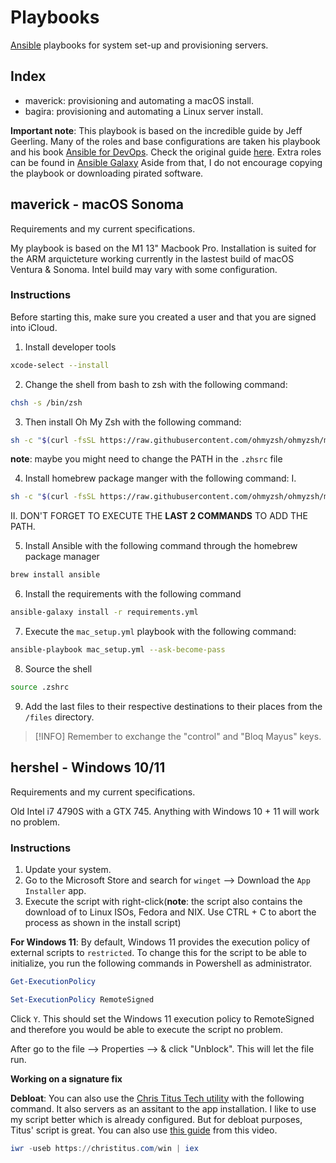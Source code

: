 # Playbooks
[Ansible](https://www.ansible.com/) playbooks for system set-up and provisioning servers.

## Index
- maverick: provisioning and automating a macOS install.
- bagira: provisioning and automating a Linux server install.

**Important note**: This playbook is based on the incredible guide by Jeff Geerling. Many of the roles and base configurations are taken his playbook and his book [Ansible for DevOps](https://www.ansiblefordevops.com/). Check the original guide [here](https://github.com/geerlingguy/mac-dev-playbook). 
Extra roles can be found in [Ansible Galaxy](https://galaxy.ansible.com/ui/)
Aside from that, I do not encourage copying the playbook or downloading pirated software.   

## maverick - macOS Sonoma 
Requirements and my current specifications.

My playbook is based on the M1 13" Macbook Pro. Installation is suited for the ARM arquicteture working currently in the lastest build of macOS Ventura & Sonoma. Intel build may vary with some configuration. 

### Instructions 

Before starting this, make sure you created a user and that you are signed into iCloud.  

1. Install developer tools 
```sh 
xcode-select --install
``` 

2. Change the shell from bash to zsh with the following command: 
```sh
chsh -s /bin/zsh
``` 

3. Then install Oh My Zsh with the following command: 
```sh 
sh -c "$(curl -fsSL https://raw.githubusercontent.com/ohmyzsh/ohmyzsh/master/tools/install.sh)"`
```
**note**: maybe you might need to change the PATH in the `.zhsrc` file

4. Install homebrew package manger with the following command: 
I.
```sh 
sh -c "$(curl -fsSL https://raw.githubusercontent.com/ohmyzsh/ohmyzsh/master/tools/install.sh)"
``` 
II. DON'T FORGET TO EXECUTE THE **LAST 2 COMMANDS** TO ADD THE PATH.

5. Install Ansible with the following command through the homebrew package manager
```sh
brew install ansible
```

6. Install the requirements with the following command 
```sh
ansible-galaxy install -r requirements.yml
```

7. Execute the `mac_setup.yml` playbook with the following command: 
```sh 
ansible-playbook mac_setup.yml --ask-become-pass
```

8. Source the shell
```sh
source .zshrc
```
9. Add the last files to their respective destinations to their places from the `/files` directory.

> [!INFO] Remember to exchange the "control" and "Bloq Mayus" keys.

## hershel - Windows 10/11 
Requirements and my current specifications.

Old Intel i7 4790S with a GTX 745. Anything with Windows 10 + 11 will work no problem. 

### Instructions 
1. Update your system.
2. Go to the Microsoft Store and search for `winget` --> Download the `App Installer` app. 
3. Execute the script with right-click(**note**: the script also contains the download of to Linux ISOs, Fedora and NIX. Use CTRL + C to abort the process as shown in the install script)

**For Windows 11**: By default, Windows 11 provides the execution policy of external scripts to `restricted`. To change this for the script to be able to initialize, you run the following commands in Powershell as administrator. 

```powershell
Get-ExecutionPolicy
```

```powershell
Set-ExecutionPolicy RemoteSigned
```
Click `Y`. This should set the Windows 11 execution policy to RemoteSigned and therefore you would be able to execute the script no problem. 

After go to the file --> Properties --> & click "Unblock". This will let the file run.

**Working on a signature fix**

**Debloat**: You can also use the [Chris Titus Tech utility](https://github.com/ChrisTitusTech/winutil) with the following command. It also servers as an assitant to the app installation. I like to use my script better which is already configured. But for debloat purposes, Titus' script is great. You can also use [this guide](https://www.youtube.com/watch?v=6UQZ5oQg8XA) from this video. 

```powershell
iwr -useb https://christitus.com/win | iex
```

